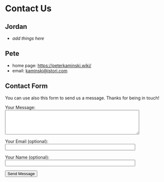 # Contact Us

## Jordan

- _add things here_

## Pete

* home page: <https://peterkaminski.wiki/>
* email: [kaminski@istori.com](mailto:kaminski@istori.com)

## Contact Form

You can use also this form to send us a message. Thanks for being in touch!

<form name="peterkaminski.wiki" method="POST" data-netlify="true">
  <!-- This form is detected and handled automatically when deployed through Netlify. Make sure to enable outgoing notifications and form detection in the "Forms" section of your Netlify configuration for this site. See https://docs.netlify.com/forms/setup/ for setup details. -->

  <input type="hidden" name="subject" value="Hello from %{formName} (%{submissionId})">

  <p>
    <label for="message">Your Message:</label><br>
    <textarea style="padding: .7em" id="message" name="message" rows="4" cols="50"></textarea>
  </p>

  <p>
    <label for="email">Your Email (optional):</label><br>
    <input type="email" id="email" name="email" size="50">
  </p>

  <p>
    <label for="name">Your Name (optional):</label><br>
    <input type="text" id="name" name="name" size="50">
  </p>

  <p>
    <button type="submit">Send Message</button>
  </p>
</form> 
